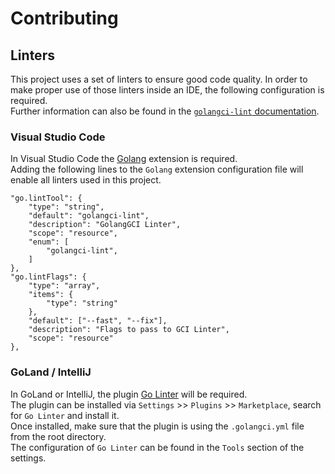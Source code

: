 # Contributing

## Linters

This project uses a set of linters to ensure good code quality.
In order to make proper use of those linters inside an IDE, the following configuration is required.<br>
Further information can also be found in the [`golangci-lint` documentation](https://golangci-lint.run/usage/integrations/).

### Visual Studio Code

In Visual Studio Code the [Golang](https://marketplace.visualstudio.com/items?itemName=aldijav.golangwithdidi) extension is required.<br>
Adding the following lines to the `Golang` extension configuration file will enable all linters used in this project.

```
"go.lintTool": {
	"type": "string",
	"default": "golangci-lint",
	"description": "GolangGCI Linter",
	"scope": "resource",
	"enum": [
		"golangci-lint",
	]
},
"go.lintFlags": {
	"type": "array",
	"items": {
		"type": "string"
	},
	"default": ["--fast", "--fix"],
	"description": "Flags to pass to GCI Linter",
	"scope": "resource"
},
```

### GoLand / IntelliJ

In GoLand or IntelliJ, the plugin [Go Linter](https://plugins.jetbrains.com/plugin/12496-go-linter) will be required.<br>
The plugin can be installed via `Settings` >> `Plugins` >> `Marketplace`, search for `Go Linter` and install it.<br>
Once installed, make sure that the plugin is using the `.golangci.yml` file from the root directory.<br>
The configuration of `Go Linter` can be found in the `Tools` section of the settings.
